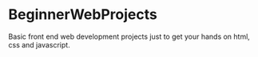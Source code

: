 # BeginnerWebProjects
Basic front end web development projects just to get your hands on html, css and javascript.
